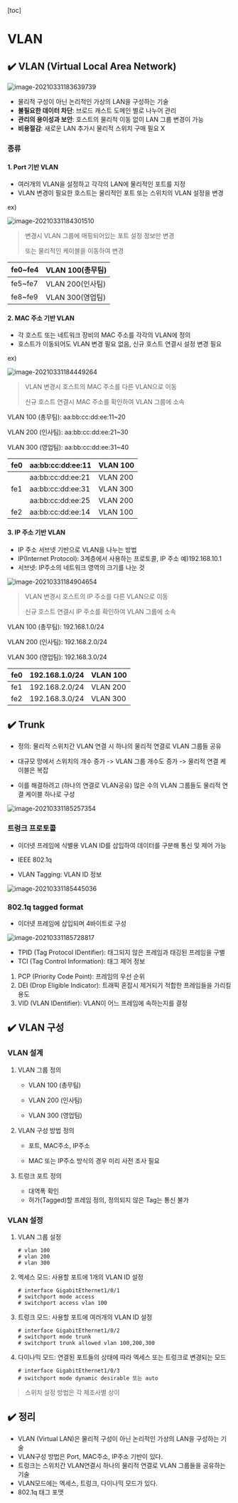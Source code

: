 [toc]

# VLAN

## :heavy_check_mark: VLAN (Virtual Local Area Network)

![image-20210331183639739](assets/image-20210331183639739.png)

- 물리적 구성이 아닌 논리적인 가상의 LAN을 구성하는 기술
- **불필요한 데이터 차단**: 브로드 캐스트 도메인 별로 나누어 관리
- **관리의 용이성과 보안**: 호스트의 물리적 이동 없이 LAN 그룹 변경이 가능
- **비용절감**: 새로운 LAN 추가시 물리적 스위치 구매 필요 X



### 종류

#### 1. **Port 기반 VLAN**

- 여러개의 VLAN을 설정하고 각각의 LAN에 물리적인 포트를 지정
- VLAN 변경이 필요한 호스트는 물리적인 포트 또는 스위치의 VLAN 설정을 변경

ex)

![image-20210331184301510](assets/image-20210331184301510.png)

> 변경시 VLAN 그룹에 매핑되어있는 포트 설정 정보만 변경
>
> 또는 물리적인 케이블을 이동하여 변경

| fe0~fe4 | VLAN 100(총무팀) |
| ------- | ---------------- |
| fe5~fe7 | VLAN 200(인사팀) |
| fe8~fe9 | VLAN 300(영업팀) |







#### 2. **MAC 주소 기반 VLAN**

- 각 호스트 또는 네트워크 장비의 MAC 주소를 각각의 VLAN에 정의
- 호스트가 이동되어도 VLAN 변경 필요 없음, 신규 호스트 연결시 설정 변경 필요

ex)

![image-20210331184449264](assets/image-20210331184449264.png)

> VLAN 변경시 호스트의 MAC 주소를 다른 VLAN으로 이동
>
> 신규 호스트 연결시 MAC 주소를 확인하여 VLAN 그룹에 소속

VLAN 100 (총무팀): aa:bb:cc:dd:ee:11~20

VLAN 200 (인사팀): aa:bb:cc:dd:ee:21~30

VLAN 300 (영업팀): aa:bb:cc:dd:ee:31~40

| fe0  | aa:bb:cc:dd:ee:11 | VLAN 100 |
| ---- | ----------------- | -------- |
|      | aa:bb:cc:dd:ee:21 | VLAN 200 |
| fe1  | aa:bb:cc:dd:ee:31 | VLAN 300 |
|      | aa:bb:cc:dd:ee:25 | VLAN 200 |
| fe2  | aa:bb:cc:dd:ee:14 | VLAN 100 |





#### 3. **IP 주소 기반 VLAN**

- IP 주소 서브넷 기반으로 VLAN을 나누는 방법
- IP(Internet Protocol): 3계층에서 사용하는 프로토콜, IP 주소 예)192.168.10.1
- 서브넷: IP주소의 네트워크 영역의 크기를 나눈 것

![image-20210331184904654](assets/image-20210331184904654.png)

> VLAN 변경시 호스트의 IP 주소를 다른 VLAN으로 이동
>
> 신규 호스트 연결시 IP 주소를 확인하여 VLAN 그룹에 소속

VLAN 100 (총무팀): 192.168.1.0/24

VLAN 200 (인사팀): 192.168.2.0/24

VLAN 300 (영업팀): 192.168.3.0/24

| fe0  | 192.168.1.0/24 | VLAN 100 |
| ---- | -------------- | -------- |
| fe1  | 192.168.2.0/24 | VLAN 200 |
| fe2  | 192.168.3.0/24 | VLAN 300 |








## :heavy_check_mark: Trunk

- 정의: 물리적 스위치간 VLAN 연결 시 하나의 물리적 연결로 VLAN 그룹들 공유

- 대규모 망에서 스위치의 개수 증가 -> VLAN 그룹 개수도 증가 -> 물리적 연결 케이블은 복잡
- 이를 해결하려고 (하나의 연결로 VLAN공유) 많은 수의 VLAN 그룹들도 물리적 연결 케이블 하나로 구성

![image-20210331185257354](assets/image-20210331185257354.png)



### 트렁크 프로토콜

- 이더넷 프레임에 식별용 VLAN ID를 삽입하여 데이터를 구분해 통신 및 제어 가능

- IEEE 802.1q
- VLAN Tagging: VLAN ID 정보

![image-20210331185445036](assets/image-20210331185445036.png)



### 802.1q tagged format

- 이더넷 프레임에 삽입되며 4바이트로 구성

![image-20210331185728817](assets/image-20210331185728817.png)

- TPID (Tag Protocol IDentifier): 태그되지 않은 프레임과 태깅된 프레임을 구별
- TCI (Tag Control Information): 태그 제어 정보

1. PCP (Priority Code Point): 프레임의 우선 순위
2. DEI (Drop Eligible Indicator): 트래픽 혼잡시 제거되기 적합한 프레임들을 가리킬 용도
3. VID (VLAN IDentifier): VLAN이 어느 프레임에 속하는지를 결정




## :heavy_check_mark: VLAN 구성

### VLAN 설계

1. VLAN 그룹 정의 

   - VLAN 100 (총무팀)

   - VLAN 200 (인사팀)

   - VLAN 300 (영업팀)

2. VLAN 구성 방법 정의

   - 포트, MAC주소, IP주소

   - MAC 또는 IP주소 방식의 경우 미리 사전 조사 필요

3. 트렁크 포트 정의

   - 대역폭 확인
   - 허가(Tagged)할 프레임 정의, 정의되지 않은 Tag는 통신 불가



### VLAN 설정

1. VLAN 그룹 설정

   ```
   # vlan 100
   # vlan 200
   # vlan 300
   ```

2. 엑세스 모드: 사용할 포트에 1개의 VLAN ID 설정

   ```
   # interface GigabitEthernet1/0/1
   # switchport mode access
   # switchport access vlan 100
   ```

3. 트렁크 모드: 사용할 포트에 여러개의 VLAN ID 설정

   ```
   # interface GigabitEthernet1/0/2
   # switchport mode trunk
   # switchport trunk allowed vlan 100,200,300
   ```

4. 다이나믹 모드: 연결된 포트들의 상태에 따라 엑세스 또는 트렁크로 변경되는 모드

   ```
   # interface GigabitEthernet1/0/3
   # switchport mode dynamic desirable 또는 auto
   ```

> 스위치 설정 방법은 각 제조사별 상이








## :heavy_check_mark: 정리 

- VLAN (Virtual LAN)은 물리적 구성이 아닌 논리적인 가상의 LAN을 구성하는 기술
- VLAN구성 방법은 Port, MAC주소, IP주소 기반이 있다.
- 트렁크는 스위치간 VLAN연결시 하나의 물리적 연결로 VLAN 그룹들을 공유하는 기술
- VLAN모드에는 엑세스, 트렁크, 다이나믹 모드가 있다.
- 802.1q 태그 포맷



